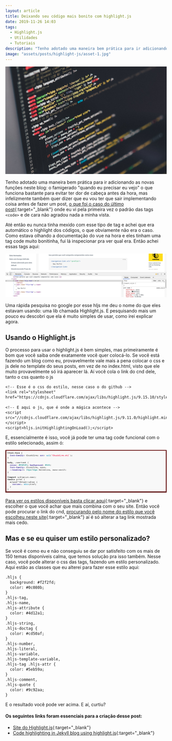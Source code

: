 ```yaml
---
layout: article
title: Deixando seu código mais bonito com highlight.js
date: 2019-11-26 14:03
tags:
  - Highlight.js
  - Utilidades
  - Tutoriais
description: "Tenho adotado uma maneira bem prática para ir adicionando as novas funções neste blog: o famigerado "quando eu precisar eu vejo" o que funciona bastante para evitar ter dor de cabeça antes da hora, mas infelizmente também quer dizer que eu vou ter que sair implementando coisa antes de fazer um post"
image: "assets/posts/highlight-js/asset-1.jpg"
---
```


![um monitor com o código a mostra](assets/posts/highlight-js/asset-1.jpg)

Tenho adotado uma maneira bem prática para ir adicionando as novas funções neste blog: o famigerado "quando eu precisar eu vejo" o que funciona bastante para evitar ter dor de cabeça antes da hora, mas infelizmente também quer dizer que eu vou ter que sair implementando coisa antes de fazer um post, [o que foi o caso do último post](https://rochabianca.github.io/blog/slots-em-vue){:target="\_blank"} onde eu vi pela primeira vez o padrão das tags `<code>` e de cara não agradou nada a minha vista.

<!--more-->

Até então eu nunca tinha mexido com esse tipo de tag e achei que era automático o highlight dos códigos, o que obviamente não era o caso. Como estava olhando a documentação do vue na hora e eles tinham uma tag code muito bonitinha, fui lá inspecionar pra ver qual era. Então achei essas tags aqui:

![print da documentação do Vue js sobre a parte de slots, com a aba inspencionar aberta, mostrando o código da tag 'code' e suas classes](assets/posts/highlight-js/asset-2.png)

Uma rápida pesquisa no google por esse hljs me deu o nome do que eles estavam usando: uma lib chamada Highlight.js. E pesquisando mais um pouco eu descobri que ela é muito simples de usar, como irei explicar agora.

## Usando o Highlight.js

O processo para usar o highlight.js é bem simples, mas primeiramente é bom que você saiba onde exatamente você quer colocá-lo. Se você está fazendo um blog como eu, provavelmente vale mais a pena colocar o css e js dele no template do seus posts, em vez de no index.html, visto que ele muito provavelmente só irá aparecer lá. Aí você cola o link do cnd dele, tanto o css quanto o js

```
<!-- Esse é o css do estilo, nesse caso o do github -->
<link rel="stylesheet" href="https://cdnjs.cloudflare.com/ajax/libs/highlight.js/9.15.10/styles/github.min.css">

<!-- E aqui o js, que é onde a mágica acontece -->
<script src="//cdnjs.cloudflare.com/ajax/libs/highlight.js/9.11.0/highlight.min.js"></script>
<script>hljs.initHighlightingOnLoad();</script>
```

E, essencialmente é isso, você já pode ter uma tag code funcional com o estilo selecionado, assim ó:

![print do estilo 'github' no highlight.js](assets/posts/highlight-js/asset-3.png)

[Para ver os estilos disponíveis basta clicar aqui](https://highlightjs.org/static/demo/){:target="\_blank"} e escolher o que você achar que mais combina com o seu site. Então você pode procurar o link do cnd, [procurando pelo nome do estilo que você escolheu neste site](https://cdnjs.com/libraries/highlight.js/){:target="\_blank"} aí é só alterar a tag link mostrada mais cedo.

## Mas e se eu quiser um estilo personalizado?

Se você é como eu e não conseguiu se dar por satisfeito com os mais de 150 temas disponíveis calma, que temos solução pra isso também. Nesse caso, você pode alterar o css das tags, fazendo um estilo personalizado. Aqui estão as classes que eu alterei para fazer esse estilo aqui:

```
.hljs {
  background: #f2f2fd;
  color: #0c080b;
}
.hljs-tag,
.hljs-name,
.hljs-attribute {
  color: #4d12a1;
}
.hljs-string,
.hljs-doctag {
  color: #cd50af;
}
.hljs-number,
.hljs-literal,
.hljs-variable,
.hljs-template-variable,
.hljs-tag .hljs-attr {
  color: #5eb59a;
}
.hljs-comment,
.hljs-quote {
  color: #9c92aa;
}
```

E o resultado você pode ver acima. E aí, curtiu?

#### Os seguintes links foram essenciais para a criação desse post:

- [Site do Highlight.js](https://highlightjs.org/){:target="\_blank"}
- [Code highlighting in Jekyll blog using highlight.js](http://www.vishalsinha.in/2017/04/23/highlight-code-jekyll.html){:target="\_blank"}
